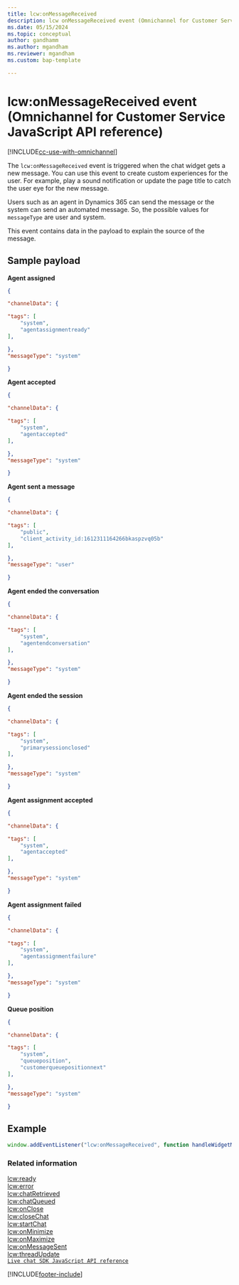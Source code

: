 ```yaml
---
title: lcw:onMessageReceived 
description: lcw onMessageReceived event (Omnichannel for Customer Service JavaScript API reference).
ms.date: 05/15/2024
ms.topic: conceptual
author: gandhamm
ms.author: mgandham
ms.reviewer: mgandham
ms.custom: bap-template

---
```

# lcw:onMessageReceived event (Omnichannel for Customer Service JavaScript API reference)

[!INCLUDE[cc-use-with-omnichannel](../../../../includes/cc-use-with-omnichannel.md)]

The `lcw:onMessageReceived` event is triggered when the chat widget gets a new message. You can use this event to create custom experiences for the user. For example, play a sound notification or update the page title to catch the user eye for the new message.

Users such as an agent in Dynamics 365 can send the message or the system can send an automated message. So, the possible values for `messageType` are user and system.

This event contains data in the payload to explain the source of the message.

## Sample payload

**Agent assigned**

```JSON
{ 

"channelData": { 

"tags": [
    "system",
    "agentassignmentready"
],

},
"messageType": "system"

} 
```

**Agent accepted**

```JSON
{ 

"channelData": { 

"tags": [
    "system",
    "agentaccepted"
],

},
"messageType": "system"

} 
```

**Agent sent a message**

```JSON
{ 

"channelData": { 

"tags": [
    "public",
    "client_activity_id:1612311164266bkaspzvq05b"
],

},
"messageType": "user"

} 
```

**Agent ended the conversation**

```JSON
{ 

"channelData": { 

"tags": [
    "system",
    "agentendconversation"
],

},
"messageType": "system"

} 
```

**Agent ended the session**

```JSON
{ 

"channelData": { 

"tags": [
    "system",
    "primarysessionclosed"
],

},
"messageType": "system"

} 
```
**Agent assignment accepted**

```JSON
{ 

"channelData": { 

"tags": [
    "system",
    "agentaccepted"
],

},
"messageType": "system"

} 
```


**Agent assignment failed**

```JSON
{ 

"channelData": { 

"tags": [
    "system",
    "agentassignmentfailure"
],

},
"messageType": "system"

} 
```

**Queue position**

```JSON
{ 

"channelData": { 

"tags": [
    "system",
    "queueposition",
    "customerqueuepositionnext"
],

},
"messageType": "system"

} 
```

## Example

```javascript
window.addEventListener("lcw:onMessageReceived", function handleWidgetMessageReceivedEvent(payload){ // Handle the live chat widget message sent event });
```

### Related information
[lcw:ready](lcw-ready.md)  
[lcw:error](lcw-error.md)  
[lcw:chatRetrieved](lcw-chatRetrieved.md)  
[lcw:chatQueued](lcw-chatQueued.md)  
[lcw:onClose](lcw-onclose.md)  
[lcw:closeChat](lcw-closechat.md)  
[lcw:startChat](lcw-startchat.md)   
[lcw:onMinimize](lcw-onminimize.md)  
[lcw:onMaximize](lcw-onmaximize.md)  
[lcw:onMessageSent](lcw-onmessagesent.md)  
[lcw:threadUpdate](lcw-threadUpdate.md)   
[`Live chat SDK JavaScript API reference`](../../omnichannel-reference.md)


[!INCLUDE[footer-include](../../../../includes/footer-banner.md)]
